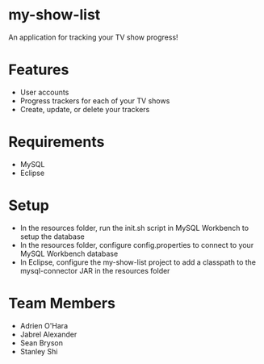 # my-show-list
An application for tracking your TV show progress!

# Features
- User accounts
- Progress trackers for each of your TV shows
- Create, update, or delete your trackers

# Requirements
- MySQL
- Eclipse

# Setup
- In the resources folder, run the init.sh script in MySQL Workbench to setup the database
- In the resources folder, configure config.properties to connect to your MySQL Workbench database
- In Eclipse, configure the my-show-list project to add a classpath to the mysql-connector JAR in the resources folder

# Team Members
- Adrien O'Hara
- Jabrel Alexander
- Sean Bryson
- Stanley Shi
